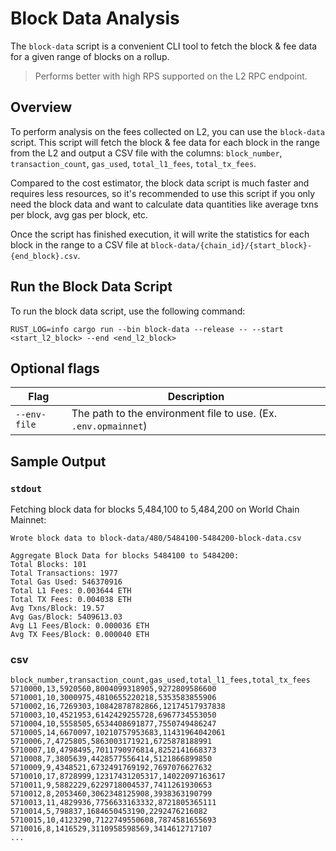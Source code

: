 # Block Data Analysis

The `block-data` script is a convenient CLI tool to fetch the block & fee data for a given range of blocks on a rollup.

> Performs better with high RPS supported on the L2 RPC endpoint.

## Overview

To perform analysis on the fees collected on L2, you can use the `block-data` script. This script will fetch the block & fee data for each block in the range from the L2 and output a CSV file with the columns: `block_number`, `transaction_count`, `gas_used`, `total_l1_fees`, `total_tx_fees`.

Compared to the cost estimator, the block data script is much faster and requires less resources, so it's recommended to use this script if you only need the block data and want to calculate data quantities like average txns per block, avg gas per block, etc.

Once the script has finished execution, it will write the statistics for each block in the range to a CSV file at `block-data/{chain_id}/{start_block}-{end_block}.csv`.

## Run the Block Data Script

To run the block data script, use the following command:

```shell
RUST_LOG=info cargo run --bin block-data --release -- --start <start_l2_block> --end <end_l2_block>
```

## Optional flags

| Flag | Description |
|-----------|-------------|
| `--env-file` | The path to the environment file to use. (Ex. `.env.opmainnet`) |

## Sample Output

### `stdout`

Fetching block data for blocks 5,484,100 to 5,484,200 on World Chain Mainnet:

```shell
Wrote block data to block-data/480/5484100-5484200-block-data.csv

Aggregate Block Data for blocks 5484100 to 5484200:
Total Blocks: 101
Total Transactions: 1977
Total Gas Used: 546370916
Total L1 Fees: 0.003644 ETH
Total TX Fees: 0.004038 ETH
Avg Txns/Block: 19.57
Avg Gas/Block: 5409613.03
Avg L1 Fees/Block: 0.000036 ETH
Avg TX Fees/Block: 0.000040 ETH
```

### csv

```csv
block_number,transaction_count,gas_used,total_l1_fees,total_tx_fees
5710000,13,5920560,8004099318905,9272809586600
5710001,10,3000975,4810655220218,5353583855906
5710002,16,7269303,10842878782866,12174517937838
5710003,10,4521953,6142429255728,6967734553050
5710004,10,5558505,6534408691877,7550749486247
5710005,14,6670097,10210757953683,11431964042061
5710006,7,4725805,5863003171921,6725878188991
5710007,10,4798495,7011790976814,8252141668373
5710008,7,3805639,4428577556414,5121866899850
5710009,9,4348521,6732491769192,7697076627632
5710010,17,8728999,12317431205317,14022097163617
5710011,9,5882229,6229718004537,7411261930653
5710012,8,2053460,3062348125908,3938363190799
5710013,11,4829936,7756633163332,8721805365111
5710014,5,798837,1684650453190,2292476216082
5710015,10,4123290,7122749550608,7874581655693
5710016,8,1416529,3110958598569,3414612717107
...
```
